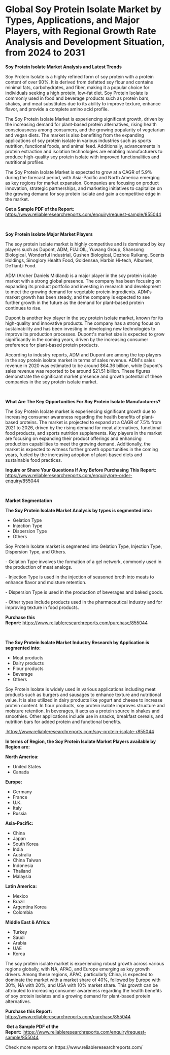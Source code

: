<p><h1>Global Soy Protein Isolate Market by Types, Applications, and Major Players, with Regional Growth Rate Analysis and Development Situation, from 2024 to 2031</h1></p><p><strong>Soy Protein Isolate Market Analysis and Latest Trends</strong></p>
<p><p>Soy Protein Isolate is a highly refined form of soy protein with a protein content of over 90%. It is derived from defatted soy flour and contains minimal fats, carbohydrates, and fiber, making it a popular choice for individuals seeking a high protein, low-fat diet. Soy Protein Isolate is commonly used in food and beverage products such as protein bars, shakes, and meat substitutes due to its ability to improve texture, enhance flavor, and provide a complete amino acid profile.</p><p>The Soy Protein Isolate Market is experiencing significant growth, driven by the increasing demand for plant-based protein alternatives, rising health consciousness among consumers, and the growing popularity of vegetarian and vegan diets. The market is also benefiting from the expanding applications of soy protein isolate in various industries such as sports nutrition, functional foods, and animal feed. Additionally, advancements in protein extraction and isolation technologies are enabling manufacturers to produce high-quality soy protein isolate with improved functionalities and nutritional profiles.</p><p>The Soy Protein Isolate Market is expected to grow at a CAGR of 5.9% during the forecast period, with Asia-Pacific and North America emerging as key regions for market expansion. Companies are focusing on product innovation, strategic partnerships, and marketing initiatives to capitalize on the growing demand for soy protein isolate and gain a competitive edge in the market.</p></p>
<p><strong>Get a Sample PDF of the Report:&nbsp;</strong> <a href="https://www.reliableresearchreports.com/enquiry/request-sample/855044">https://www.reliableresearchreports.com/enquiry/request-sample/855044</a></p>
<p>&nbsp;</p>
<p><strong>Soy Protein Isolate Major Market Players</strong></p>
<p><p>The soy protein isolate market is highly competitive and is dominated by key players such as Dupont, ADM, FUJIOIL, Yuwang Group, Shansong Biological, Wonderful Industrial, Gushen Biological, Dezhou Ruikang, Scents Holdings, Sinoglory Health Food, Goldensea, Harbin Hi-tech, Albumen, DeTianLi Food. </p><p>ADM (Archer Daniels Midland) is a major player in the soy protein isolate market with a strong global presence. The company has been focusing on expanding its product portfolio and investing in research and development to meet the growing demand for vegetable protein ingredients. ADM's market growth has been steady, and the company is expected to see further growth in the future as the demand for plant-based protein continues to rise.</p><p>Dupont is another key player in the soy protein isolate market, known for its high-quality and innovative products. The company has a strong focus on sustainability and has been investing in developing new technologies to improve its production processes. Dupont's market size is expected to grow significantly in the coming years, driven by the increasing consumer preference for plant-based protein products.</p><p>According to industry reports, ADM and Dupont are among the top players in the soy protein isolate market in terms of sales revenue. ADM's sales revenue in 2020 was estimated to be around $64.36 billion, while Dupont's sales revenue was reported to be around $21.51 billion. These figures demonstrate the significant market presence and growth potential of these companies in the soy protein isolate market.</p></p>
<p>&nbsp;</p>
<p><strong>What Are The Key Opportunities For Soy Protein Isolate Manufacturers?</strong></p>
<p><p>The Soy Protein Isolate market is experiencing significant growth due to increasing consumer awareness regarding the health benefits of plant-based proteins. The market is projected to expand at a CAGR of 7.5% from 2021 to 2026, driven by the rising demand for meat alternatives, functional food products, and sports nutrition supplements. Key players in the market are focusing on expanding their product offerings and enhancing production capabilities to meet the growing demand. Additionally, the market is expected to witness further growth opportunities in the coming years, fueled by the increasing adoption of plant-based diets and sustainable food practices.</p></p>
<p><strong>Inquire or Share Your Questions If Any Before Purchasing This Report:</strong> <a href="https://www.reliableresearchreports.com/enquiry/pre-order-enquiry/855044">https://www.reliableresearchreports.com/enquiry/pre-order-enquiry/855044</a></p>
<p>&nbsp;</p>
<p><strong>Market Segmentation</strong></p>
<p><strong>The Soy Protein Isolate Market Analysis by types is segmented into:</strong></p>
<p><ul><li>Gelation Type</li><li>Injection Type</li><li>Dispersion Type</li><li>Others</li></ul></p>
<p><p>Soy Protein Isolate market is segmented into Gelation Type, Injection Type, Dispersion Type, and Others. </p><p>- Gelation Type involves the formation of a gel network, commonly used in the production of meat analogs.</p><p>- Injection Type is used in the injection of seasoned broth into meats to enhance flavor and moisture retention.</p><p>- Dispersion Type is used in the production of beverages and baked goods.</p><p>- Other types include products used in the pharmaceutical industry and for improving texture in food products.</p></p>
<p><strong>Purchase this Report:&nbsp;</strong><a href="https://www.reliableresearchreports.com/purchase/855044">https://www.reliableresearchreports.com/purchase/855044</a></p>
<p>&nbsp;</p>
<p><strong>The Soy Protein Isolate Market Industry Research by Application is segmented into:</strong></p>
<p><ul><li>Meat products</li><li>Dairy products</li><li>Flour products</li><li>Beverage</li><li>Others</li></ul></p>
<p><p>Soy Protein Isolate is widely used in various applications including meat products such as burgers and sausages to enhance texture and nutritional value. It is also utilized in dairy products like yogurt and cheese to increase protein content. In flour products, soy protein isolate improves structure and moisture retention. In beverages, it acts as a protein source in shakes and smoothies. Other applications include use in snacks, breakfast cereals, and nutrition bars for added protein and functional benefits.</p></p>
<p><a href="https://www.reliableresearchreports.com/soy-protein-isolate-r855044">&nbsp;https://www.reliableresearchreports.com/soy-protein-isolate-r855044</a></p>
<p><strong>In terms of Region, the Soy Protein Isolate Market Players available by Region are:</strong></p>
<p>
    <p> <strong> North America: </strong>
        <ul>
            <li>United States</li>
            <li>Canada</li>
        </ul>
        </p> 
    <p> <strong> Europe: </strong>
        <ul>
            <li>Germany</li>
            <li>France</li>
            <li>U.K.</li>
            <li>Italy</li>
            <li>Russia</li>
        </ul>
        </p> 
    <p> <strong> Asia-Pacific: </strong>
        <ul>
            <li>China</li>
            <li>Japan</li>
            <li>South Korea</li>
            <li>India</li>
            <li>Australia</li>
            <li>China Taiwan</li>
            <li>Indonesia</li>
            <li>Thailand</li>
            <li>Malaysia</li>
        </ul>
        </p> 
    <p> <strong> Latin America: </strong>
        <ul>
            <li>Mexico</li>
            <li>Brazil</li>
            <li>Argentina Korea</li>
            <li>Colombia</li>
        </ul>
        </p> 
    <p> <strong> Middle East & Africa: </strong>
        <ul>
            <li>Turkey</li>
            <li>Saudi</li>
            <li>Arabia</li>
            <li>UAE</li>
            <li>Korea</li>
        </ul>
    </p>
    </p>
<p><p>The soy protein isolate market is experiencing robust growth across various regions globally, with NA, APAC, and Europe emerging as key growth drivers. Among these regions, APAC, particularly China, is expected to dominate the market with a market share of 40%, followed by Europe with 30%, NA with 20%, and USA with 10% market share. This growth can be attributed to increasing consumer awareness regarding the health benefits of soy protein isolates and a growing demand for plant-based protein alternatives.</p></p>
<p><strong>Purchase this Report: </strong><a href="https://www.reliableresearchreports.com/purchase/855044">https://www.reliableresearchreports.com/purchase/855044</a></p>
<p>&nbsp;<strong>Get a Sample PDF of the Report:&nbsp;&nbsp;</strong><a href="https://www.reliableresearchreports.com/enquiry/request-sample/855044">https://www.reliableresearchreports.com/enquiry/request-sample/855044</a></p>
<p><strong></strong></p>
<p>Check more reports on https://www.reliableresearchreports.com/</p>